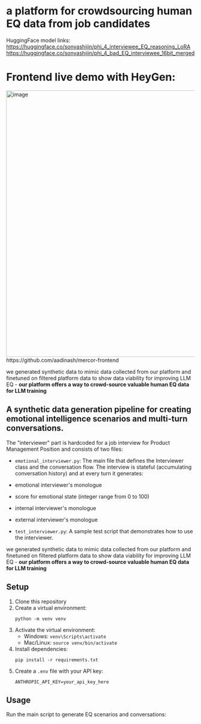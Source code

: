 # a platform for crowdsourcing human EQ data from job candidates

HuggingFace model links:
https://huggingface.co/sonyashijin/phi_4_interviewee_EQ_reasoning_LoRA
https://huggingface.co/sonyashijin/phi_4_bad_EQ_interviewee_16bit_merged

# Frontend live demo with HeyGen:

<img width="713" alt="image" src="https://github.com/user-attachments/assets/6b413907-8c30-403f-9e1f-0924d44d8c61" />
https://github.com/aadinash/mercor-frontend

we generated synthetic data to mimic data collected from our platform and finetuned on filtered platform data to show data viability for improving LLM EQ - **our platform offers a way to crowd-source valuable human EQ data for LLM training**

## A synthetic data generation pipeline for creating emotional intelligence scenarios and multi-turn conversations.

The "interviewer" part is hardcoded for a job interview for Product Management Position and consists of two files:
- `emotional_interviewer.py`: The main file that defines the Interviewer class and the conversation flow.
The interview is stateful (accumulating conversation history) and at every turn it generates:
- emotional interviewer's monologue
- score for emotional state (integer range from 0 to 100)
- internal interviewer's monologue
- external interviewer's monologue

- `test_interviewer.py`: A sample test script that demonstrates how to use the interviewer.

we generated synthetic data to mimic data collected from our platform and finetuned on filtered platform data to show data viability for improving LLM EQ - **our platform offers a way to crowd-source valuable human EQ data for LLM training**

## Setup

1. Clone this repository
2. Create a virtual environment:
   ```
   python -m venv venv
   ```
3. Activate the virtual environment:
   - Windows: `venv\Scripts\activate`
   - Mac/Linux: `source venv/bin/activate`
4. Install dependencies:
   ```
   pip install -r requirements.txt
   ```
5. Create a `.env` file with your API key:
   ```
   ANTHROPIC_API_KEY=your_api_key_here
   ```

## Usage

Run the main script to generate EQ scenarios and conversations:
